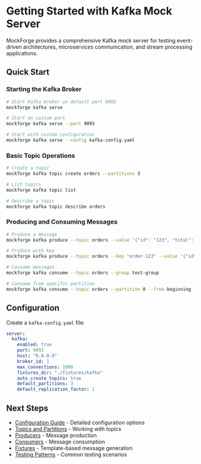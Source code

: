 # Getting Started with Kafka Mock Server

MockForge provides a comprehensive Kafka mock server for testing event-driven architectures, microservices communication, and stream processing applications.

## Quick Start

### Starting the Kafka Broker

```bash
# Start Kafka broker on default port 9092
mockforge kafka serve

# Start on custom port
mockforge kafka serve --port 9093

# Start with custom configuration
mockforge kafka serve --config kafka-config.yaml
```

### Basic Topic Operations

```bash
# Create a topic
mockforge kafka topic create orders --partitions 3

# List topics
mockforge kafka topic list

# Describe a topic
mockforge kafka topic describe orders
```

### Producing and Consuming Messages

```bash
# Produce a message
mockforge kafka produce --topic orders --value '{"id": "123", "total": 99.99}'

# Produce with key
mockforge kafka produce --topic orders --key "order-123" --value '{"id": "123"}'

# Consume messages
mockforge kafka consume --topic orders --group test-group

# Consume from specific partition
mockforge kafka consume --topic orders --partition 0 --from beginning
```

## Configuration

Create a `kafka-config.yaml` file:

```yaml
server:
  kafka:
    enabled: true
    port: 9092
    host: "0.0.0.0"
    broker_id: 1
    max_connections: 1000
    fixtures_dir: "./fixtures/kafka"
    auto_create_topics: true
    default_partitions: 3
    default_replication_factor: 1
```

## Next Steps

- [Configuration Guide](configuration.md) - Detailed configuration options
- [Topics and Partitions](topics-and-partitions.md) - Working with topics
- [Producers](producers.md) - Message production
- [Consumers](consumers.md) - Message consumption
- [Fixtures](fixtures.md) - Template-based message generation
- [Testing Patterns](testing-patterns.md) - Common testing scenarios